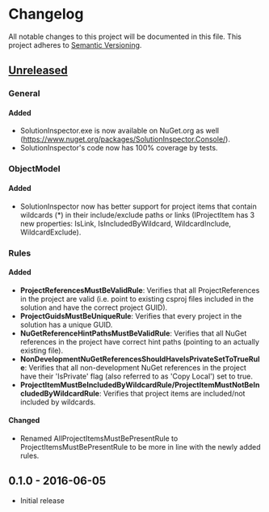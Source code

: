 # Changelog

All notable changes to this project will be documented in this file.
This project adheres to [Semantic Versioning](http://semver.org/).

## [Unreleased](https://github.com/chrischu/SolutionInspector/compare/v0.1.0...HEAD)
### General
#### Added
* SolutionInspector.exe is now available on NuGet.org as well (<https://www.nuget.org/packages/SolutionInspector.Console/>).
* SolutionInspector's code now has 100% coverage by tests.

### ObjectModel
#### Added
* SolutionInspector now has better support for project items that contain wildcards (*) in their include/exclude paths or links (IProjectItem has 3 new properties: IsLink, IsIncludedByWildcard, WildcardInclude, WildcardExclude).

### Rules
#### Added
* **ProjectReferencesMustBeValidRule**: Verifies that all ProjectReferences in the project are valid (i.e. point to existing csproj files included in the solution and have the correct project GUID).
* **ProjectGuidsMustBeUniqueRule**: Verifies that every project in the solution has a unique GUID.
* **NuGetReferenceHintPathsMustBeValidRule**: Verifies that all NuGet references in the project have correct hint paths (pointing to an actually existing file). 
* **NonDevelopmentNuGetReferencesShouldHaveIsPrivateSetToTrueRule**: Verifies that all non-development NuGet references in the project have their 'IsPrivate' flag (also referred to as 'Copy Local') set to true. 
* **ProjectItemMustBeIncludedByWildcardRule/ProjectItemMustNotBeIncludedByWildcardRule**: Verifies that project items are included/not included by wildcards.

#### Changed
* Renamed AllProjectItemsMustBePresentRule to ProjectItemsMustBePresentRule to be more in line with the newly added rules.

## 0.1.0 - 2016-06-05

* Initial release